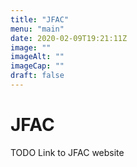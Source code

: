 ```yaml
---
title: "JFAC"
menu: "main"
date: 2020-02-09T19:21:11Z
image: ""
imageAlt: ""
imageCap: ""
draft: false
---
```


# JFAC

TODO Link to JFAC website